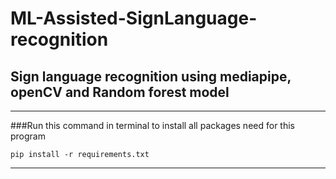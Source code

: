 # ML-Assisted-SignLanguage-recognition
## Sign language recognition using mediapipe, openCV and Random forest model
-------------------------------------------------------------------------------------------------------------------------------

###Run this command in terminal to install all packages need for this program
```
pip install -r requirements.txt
```




--------------------------------------------------------------------------------------------------------------------------------
